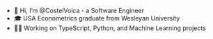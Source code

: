 - 👋 Hi, I’m @CostelVoica - a Software Engineer
- 🎓 USA Econometrics graduate from Wesleyan University
- 👷🏻 Working on TypeScript, Python, and Machine Learning projects


<!---
CostelVoica/CostelVoica is a ✨ special ✨ repository because its `README.md` (this file) appears on your GitHub profile.
You can click the Preview link to take a look at your changes.
--->

